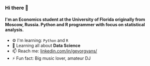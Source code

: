 ### Hi there 👋


#### I'm an Economics student at the University of Florida originally from Moscow, Russia. Python and R programmer with focus on statistical analysis.

- ⚙️ I'm learning: `Python` and `R`
- 🌱 Learning all about **Data Science**
- 📫 Reach me: [linkedin.com/in/gevorgyans/](https://www.linkedin.com/in/gevorgyans/)
- ⚡️ Fun fact: Big music lover, amateur DJ
